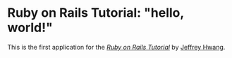 # Ruby on Rails Tutorial: "hello, world!"

This is the first application for the
[*Ruby on Rails Tutorial*](http://www.railstutorial.org/)
by [Jeffrey Hwang](http://www.jeffreyhwang.com/).